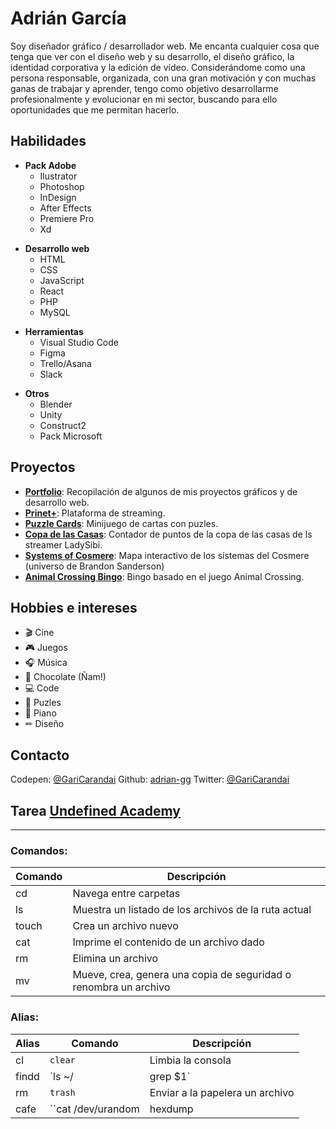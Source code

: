 # Adrián García
Soy diseñador gráfico / desarrollador web. Me encanta cualquier cosa que tenga que
ver con el diseño web y su desarrollo, el diseño gráfico, la identidad corporativa y la
edición de vídeo.
Considerándome como una persona responsable, organizada, con una gran
motivación y con muchas ganas de trabajar y aprender, tengo como objetivo
desarrollarme profesionalmente y evolucionar en mi sector, buscando para ello
oportunidades que me permitan hacerlo.

## Habilidades
- **Pack Adobe**
   * Ilustrator
   * Photoshop
   * InDesign
   * After Effects
   * Premiere Pro
   * Xd
* **Desarrollo web**
    * HTML
    * CSS
    * JavaScript
    * React
    * PHP
    * MySQL
- **Herramientas**
    * Visual Studio Code
    * Figma
    * Trello/Asana
    * Slack
* **Otros**
    * Blender
    * Unity
    * Construct2
    * Pack Microsoft

## Proyectos
* [**Portfolio**][porfolio]: Recopilación de algunos de mis proyectos gráficos y de desarrollo web.
* [**Prinet+**][prinet]: Plataforma de streaming.
* [**Puzzle Cards**][puzzles]: Minijuego de cartas con puzles.
* [**Copa de las Casas**][ladysibi]: Contador de puntos de la copa de las casas de ls streamer LadySibi.
* [**Systems of Cosmere**][cosmere]: Mapa interactivo de los sistemas del Cosmere (universo de Brandon Sanderson)
* [**Animal Crossing Bingo**][bingoac]: Bingo basado en el juego Animal Crossing.

## Hobbies e intereses
* 🎬 Cine
* 🎮 Juegos
* 🎧 Música
* 🍫 Chocolate (Ñam!) 
* 💻 Code
* 🧩 Puzles
* 🎹 Piano
* ✏ Diseño

## Contacto
Codepen: [@GariCarandai][codepen]
Github: [adrian-gg][github]
Twitter: [@GariCarandai][twitter]

## Tarea [Undefined Academy][undefined.academy]
---
### Comandos:
| Comando | Descripción                                                      |
| ------- | ---------------------------------------------------------------- |
| cd      | Navega entre carpetas                                            |
| ls      | Muestra un listado de los archivos de la ruta actual             |
| touch   | Crea un archivo nuevo                                            |
| cat     | Imprime el contenido de un archivo dado                          |
| rm      | Elimina un archivo                                               |
| mv      | Mueve, crea, genera una copia de seguridad o renombra un archivo |

### Alias:

| Alias | Comando                                       | Descripción                     |
| ----- | --------------------------------------------- | ------------------------------- |
| cl    | `clear`                                       | Limbia la consola               |
| findd | `ls ~/ | grep $1`                             | Filtro de busqueda              |
| rm    | `trash`                                       | Enviar a la papelera un archivo |
| cafe  | ``cat /dev/urandom | hexdump | grep \"ca fe\"`` | Voy a por un cafe               |


[//]: # (Links)
[porfolio]: <https://adrian-gg.github.io>
[prinet]: <https://adrian-gg.github.io/prinet-web_react/>
[cosmere]: <https://adrian-gg.github.io/cosmere_systems>
[bingoac]: <https://adrian-gg.github.io/ac_bingo/index.html>
[puzzles]: <https://adrian-gg.github.io/puzzle_cards/>
[ladysibi]: <https://copacasas.ladysibi.com/>
[codepen]: <https://codepen.io/GariCarandai>
[github]: <https://github.com/adrian-gg>
[twitter]: <https://twitter.com/GariCarandai>
[undefined.academy]: <https://undefined.academy/>
